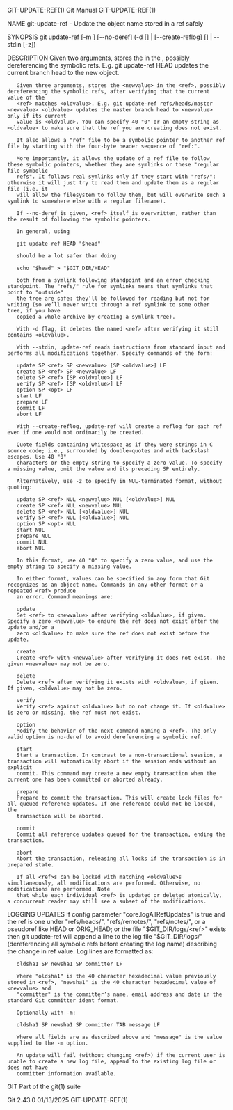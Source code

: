 GIT-UPDATE-REF(1)							  Git Manual							     GIT-UPDATE-REF(1)

NAME
       git-update-ref - Update the object name stored in a ref safely

SYNOPSIS
       git update-ref [-m <reason>] [--no-deref] (-d <ref> [<oldvalue>] | [--create-reflog] <ref> <newvalue> [<oldvalue>] | --stdin [-z])

DESCRIPTION
       Given two arguments, stores the <newvalue> in the <ref>, possibly dereferencing the symbolic refs. E.g. git update-ref HEAD <newvalue> updates the
       current branch head to the new object.

       Given three arguments, stores the <newvalue> in the <ref>, possibly dereferencing the symbolic refs, after verifying that the current value of the
       <ref> matches <oldvalue>. E.g. git update-ref refs/heads/master <newvalue> <oldvalue> updates the master branch head to <newvalue> only if its current
       value is <oldvalue>. You can specify 40 "0" or an empty string as <oldvalue> to make sure that the ref you are creating does not exist.

       It also allows a "ref" file to be a symbolic pointer to another ref file by starting with the four-byte header sequence of "ref:".

       More importantly, it allows the update of a ref file to follow these symbolic pointers, whether they are symlinks or these "regular file symbolic
       refs". It follows real symlinks only if they start with "refs/": otherwise it will just try to read them and update them as a regular file (i.e. it
       will allow the filesystem to follow them, but will overwrite such a symlink to somewhere else with a regular filename).

       If --no-deref is given, <ref> itself is overwritten, rather than the result of following the symbolic pointers.

       In general, using

	   git update-ref HEAD "$head"

       should be a lot safer than doing

	   echo "$head" > "$GIT_DIR/HEAD"

       both from a symlink following standpoint and an error checking standpoint. The "refs/" rule for symlinks means that symlinks that point to "outside"
       the tree are safe: they’ll be followed for reading but not for writing (so we’ll never write through a ref symlink to some other tree, if you have
       copied a whole archive by creating a symlink tree).

       With -d flag, it deletes the named <ref> after verifying it still contains <oldvalue>.

       With --stdin, update-ref reads instructions from standard input and performs all modifications together. Specify commands of the form:

	   update SP <ref> SP <newvalue> [SP <oldvalue>] LF
	   create SP <ref> SP <newvalue> LF
	   delete SP <ref> [SP <oldvalue>] LF
	   verify SP <ref> [SP <oldvalue>] LF
	   option SP <opt> LF
	   start LF
	   prepare LF
	   commit LF
	   abort LF

       With --create-reflog, update-ref will create a reflog for each ref even if one would not ordinarily be created.

       Quote fields containing whitespace as if they were strings in C source code; i.e., surrounded by double-quotes and with backslash escapes. Use 40 "0"
       characters or the empty string to specify a zero value. To specify a missing value, omit the value and its preceding SP entirely.

       Alternatively, use -z to specify in NUL-terminated format, without quoting:

	   update SP <ref> NUL <newvalue> NUL [<oldvalue>] NUL
	   create SP <ref> NUL <newvalue> NUL
	   delete SP <ref> NUL [<oldvalue>] NUL
	   verify SP <ref> NUL [<oldvalue>] NUL
	   option SP <opt> NUL
	   start NUL
	   prepare NUL
	   commit NUL
	   abort NUL

       In this format, use 40 "0" to specify a zero value, and use the empty string to specify a missing value.

       In either format, values can be specified in any form that Git recognizes as an object name. Commands in any other format or a repeated <ref> produce
       an error. Command meanings are:

       update
	   Set <ref> to <newvalue> after verifying <oldvalue>, if given. Specify a zero <newvalue> to ensure the ref does not exist after the update and/or a
	   zero <oldvalue> to make sure the ref does not exist before the update.

       create
	   Create <ref> with <newvalue> after verifying it does not exist. The given <newvalue> may not be zero.

       delete
	   Delete <ref> after verifying it exists with <oldvalue>, if given. If given, <oldvalue> may not be zero.

       verify
	   Verify <ref> against <oldvalue> but do not change it. If <oldvalue> is zero or missing, the ref must not exist.

       option
	   Modify the behavior of the next command naming a <ref>. The only valid option is no-deref to avoid dereferencing a symbolic ref.

       start
	   Start a transaction. In contrast to a non-transactional session, a transaction will automatically abort if the session ends without an explicit
	   commit. This command may create a new empty transaction when the current one has been committed or aborted already.

       prepare
	   Prepare to commit the transaction. This will create lock files for all queued reference updates. If one reference could not be locked, the
	   transaction will be aborted.

       commit
	   Commit all reference updates queued for the transaction, ending the transaction.

       abort
	   Abort the transaction, releasing all locks if the transaction is in prepared state.

       If all <ref>s can be locked with matching <oldvalue>s simultaneously, all modifications are performed. Otherwise, no modifications are performed. Note
       that while each individual <ref> is updated or deleted atomically, a concurrent reader may still see a subset of the modifications.

LOGGING UPDATES
       If config parameter "core.logAllRefUpdates" is true and the ref is one under "refs/heads/", "refs/remotes/", "refs/notes/", or a pseudoref like HEAD or
       ORIG_HEAD; or the file "$GIT_DIR/logs/<ref>" exists then git update-ref will append a line to the log file "$GIT_DIR/logs/<ref>" (dereferencing all
       symbolic refs before creating the log name) describing the change in ref value. Log lines are formatted as:

	   oldsha1 SP newsha1 SP committer LF

       Where "oldsha1" is the 40 character hexadecimal value previously stored in <ref>, "newsha1" is the 40 character hexadecimal value of <newvalue> and
       "committer" is the committer’s name, email address and date in the standard Git committer ident format.

       Optionally with -m:

	   oldsha1 SP newsha1 SP committer TAB message LF

       Where all fields are as described above and "message" is the value supplied to the -m option.

       An update will fail (without changing <ref>) if the current user is unable to create a new log file, append to the existing log file or does not have
       committer information available.

GIT
       Part of the git(1) suite

Git 2.43.0								  01/13/2025							     GIT-UPDATE-REF(1)
